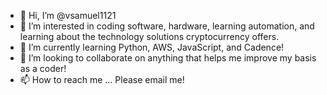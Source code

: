 - 👋 Hi, I’m @vsamuel1121
- 👀 I’m interested in coding software, hardware, learning automation, and learning about the technology solutions cryptocurrency offers.
- 🌱 I’m currently learning Python, AWS, JavaScript, and Cadence!
- 💞️ I’m looking to collaborate on anything that helps me improve my basis as a coder!
- 📫 How to reach me ... Please email me!

<!---
vsamuel1121/vsamuel1121 is a ✨ special ✨ repository because its `README.md` (this file) appears on your GitHub profile.
You can click the Preview link to take a look at your changes.
--->
